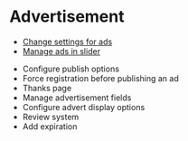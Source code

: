# Advertisement

*   [Change settings for ads](Advertisement-change-settings-for-ads.md)
*   [Manage ads in slider](Advertisement-manage-ads-in-slider.md)
-   Configure publish options
-   Force registration before publishing an ad
-   Thanks page
-   Manage advertisement fields
-   Configure advert display options
-   Review system
-   Add expiration
